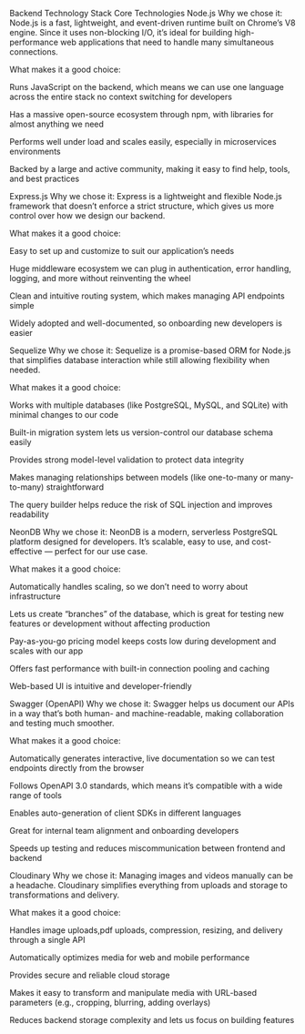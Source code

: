 Backend Technology Stack
Core Technologies
Node.js
Why we chose it:
Node.js is a fast, lightweight, and event-driven runtime built on Chrome’s V8 engine. Since it uses non-blocking I/O, it’s ideal for building high-performance web applications that need to handle many simultaneous connections.

What makes it a good choice:

Runs JavaScript on the backend, which means we can use one language across the entire stack no context switching for developers

Has a massive open-source ecosystem through npm, with libraries for almost anything we need

Performs well under load and scales easily, especially in microservices environments

Backed by a large and active community, making it easy to find help, tools, and best practices

Express.js
Why we chose it:
Express is a lightweight and flexible Node.js framework that doesn’t enforce a strict structure, which gives us more control over how we design our backend.

What makes it a good choice:

Easy to set up and customize to suit our application’s needs

Huge middleware ecosystem we can plug in authentication, error handling, logging, and more without reinventing the wheel

Clean and intuitive routing system, which makes managing API endpoints simple

Widely adopted and well-documented, so onboarding new developers is easier

Sequelize
Why we chose it:
Sequelize is a promise-based ORM for Node.js that simplifies database interaction while still allowing flexibility when needed.

What makes it a good choice:

Works with multiple databases (like PostgreSQL, MySQL, and SQLite) with minimal changes to our code

Built-in migration system lets us version-control our database schema easily

Provides strong model-level validation to protect data integrity

Makes managing relationships between models (like one-to-many or many-to-many) straightforward

The query builder helps reduce the risk of SQL injection and improves readability

NeonDB
Why we chose it:
NeonDB is a modern, serverless PostgreSQL platform designed for developers. It’s scalable, easy to use, and cost-effective — perfect for our use case.

What makes it a good choice:

Automatically handles scaling, so we don’t need to worry about infrastructure

Lets us create “branches” of the database, which is great for testing new features or development without affecting production

Pay-as-you-go pricing model keeps costs low during development and scales with our app

Offers fast performance with built-in connection pooling and caching

Web-based UI is intuitive and developer-friendly

Swagger (OpenAPI)
Why we chose it:
Swagger helps us document our APIs in a way that’s both human- and machine-readable, making collaboration and testing much smoother.

What makes it a good choice:

Automatically generates interactive, live documentation so we can test endpoints directly from the browser

Follows OpenAPI 3.0 standards, which means it’s compatible with a wide range of tools

Enables auto-generation of client SDKs in different languages

Great for internal team alignment and onboarding developers

Speeds up testing and reduces miscommunication between frontend and backend

Cloudinary
Why we chose it:
Managing images and videos manually can be a headache. Cloudinary simplifies everything from uploads and storage to transformations and delivery.

What makes it a good choice:

Handles image uploads,pdf uploads, compression, resizing, and delivery through a single API

Automatically optimizes media for web and mobile performance

Provides secure and reliable cloud storage

Makes it easy to transform and manipulate media with URL-based parameters (e.g., cropping, blurring, adding overlays)

Reduces backend storage complexity and lets us focus on building features


